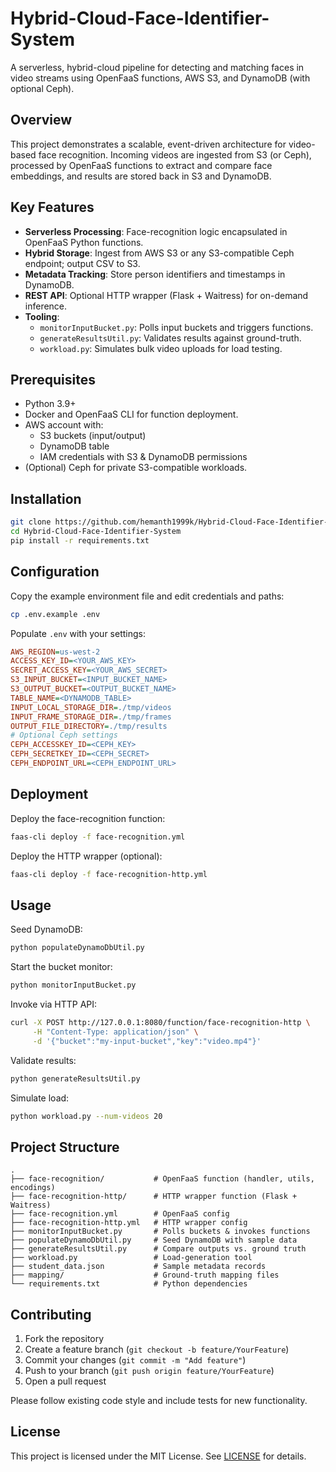 # Hybrid-Cloud-Face-Identifier-System

A serverless, hybrid-cloud pipeline for detecting and matching faces in video streams using OpenFaaS functions, AWS S3, and DynamoDB (with optional Ceph).

## Overview
This project demonstrates a scalable, event-driven architecture for video-based face recognition. Incoming videos are ingested from S3 (or Ceph), processed by OpenFaaS functions to extract and compare face embeddings, and results are stored back in S3 and DynamoDB.

## Key Features
- **Serverless Processing**: Face-recognition logic encapsulated in OpenFaaS Python functions.
- **Hybrid Storage**: Ingest from AWS S3 or any S3-compatible Ceph endpoint; output CSV to S3.
- **Metadata Tracking**: Store person identifiers and timestamps in DynamoDB.
- **REST API**: Optional HTTP wrapper (Flask + Waitress) for on-demand inference.
- **Tooling**:
  - `monitorInputBucket.py`: Polls input buckets and triggers functions.
  - `generateResultsUtil.py`: Validates results against ground-truth.
  - `workload.py`: Simulates bulk video uploads for load testing.

## Prerequisites
- Python 3.9+
- Docker and OpenFaaS CLI for function deployment.
- AWS account with:
  - S3 buckets (input/output)
  - DynamoDB table
  - IAM credentials with S3 & DynamoDB permissions
- (Optional) Ceph for private S3-compatible workloads.

## Installation
```bash
git clone https://github.com/hemanth1999k/Hybrid-Cloud-Face-Identifier-System.git
cd Hybrid-Cloud-Face-Identifier-System
pip install -r requirements.txt
```

## Configuration
Copy the example environment file and edit credentials and paths:
```bash
cp .env.example .env
```
Populate `.env` with your settings:
```ini
AWS_REGION=us-west-2
ACCESS_KEY_ID=<YOUR_AWS_KEY>
SECRET_ACCESS_KEY=<YOUR_AWS_SECRET>
S3_INPUT_BUCKET=<INPUT_BUCKET_NAME>
S3_OUTPUT_BUCKET=<OUTPUT_BUCKET_NAME>
TABLE_NAME=<DYNAMODB_TABLE>
INPUT_LOCAL_STORAGE_DIR=./tmp/videos
INPUT_FRAME_STORAGE_DIR=./tmp/frames
OUTPUT_FILE_DIRECTORY=./tmp/results
# Optional Ceph settings
CEPH_ACCESSKEY_ID=<CEPH_KEY>
CEPH_SECRETKEY_ID=<CEPH_SECRET>
CEPH_ENDPOINT_URL=<CEPH_ENDPOINT_URL>
```

## Deployment
Deploy the face-recognition function:
```bash
faas-cli deploy -f face-recognition.yml
```
Deploy the HTTP wrapper (optional):
```bash
faas-cli deploy -f face-recognition-http.yml
```

## Usage
Seed DynamoDB:
```bash
python populateDynamoDbUtil.py
```
Start the bucket monitor:
```bash
python monitorInputBucket.py
```
Invoke via HTTP API:
```bash
curl -X POST http://127.0.0.1:8080/function/face-recognition-http \
     -H "Content-Type: application/json" \
     -d '{"bucket":"my-input-bucket","key":"video.mp4"}'
```
Validate results:
```bash
python generateResultsUtil.py
```
Simulate load:
```bash
python workload.py --num-videos 20
```

## Project Structure
```
.
├── face-recognition/           # OpenFaaS function (handler, utils, encodings)
├── face-recognition-http/      # HTTP wrapper function (Flask + Waitress)
├── face-recognition.yml        # OpenFaaS config
├── face-recognition-http.yml   # HTTP wrapper config
├── monitorInputBucket.py       # Polls buckets & invokes functions
├── populateDynamoDbUtil.py     # Seed DynamoDB with sample data
├── generateResultsUtil.py      # Compare outputs vs. ground truth
├── workload.py                 # Load-generation tool
├── student_data.json           # Sample metadata records
├── mapping/                    # Ground-truth mapping files
└── requirements.txt            # Python dependencies
```

## Contributing
1. Fork the repository  
2. Create a feature branch (`git checkout -b feature/YourFeature`)  
3. Commit your changes (`git commit -m "Add feature"`)  
4. Push to your branch (`git push origin feature/YourFeature`)  
5. Open a pull request  

Please follow existing code style and include tests for new functionality.

## License
This project is licensed under the MIT License. See [LICENSE](LICENSE) for details.
